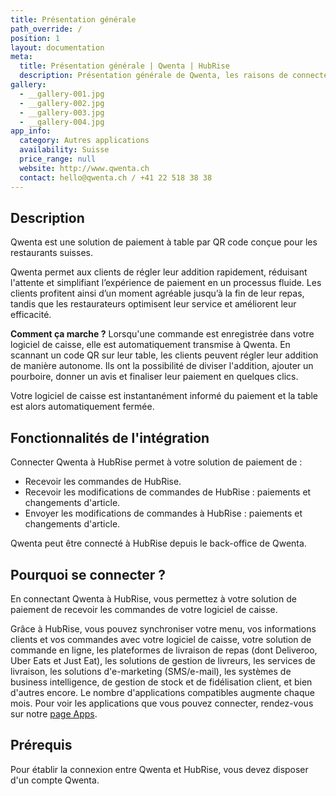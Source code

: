 ```yaml
---
title: Présentation générale
path_override: /
position: 1
layout: documentation
meta:
  title: Présentation générale | Qwenta | HubRise
  description: Présentation générale de Qwenta, les raisons de connecter Qwenta à HubRise et fonctionnalités de l'intégration. Envoyez les commandes de logiciel de votre caisse à Qwenta.
gallery:
  - __gallery-001.jpg
  - __gallery-002.jpg
  - __gallery-003.jpg
  - __gallery-004.jpg
app_info:
  category: Autres applications
  availability: Suisse
  price_range: null
  website: http://www.qwenta.ch
  contact: hello@qwenta.ch / +41 22 518 38 38
---
```


## Description

Qwenta est une solution de paiement à table par QR code conçue pour les restaurants suisses.

Qwenta permet aux clients de régler leur addition rapidement, réduisant l'attente et simplifiant l’expérience de paiement en un processus fluide.
Les clients profitent ainsi d’un moment agréable jusqu’à la fin de leur repas, tandis que les restaurateurs optimisent leur service et améliorent leur efficacité.

**Comment ça marche ?**
Lorsqu'une commande est enregistrée dans votre logiciel de caisse, elle est automatiquement transmise à Qwenta. En scannant un code QR sur leur table, les clients peuvent régler leur addition de manière autonome. Ils ont la possibilité de diviser l'addition, ajouter un pourboire, donner un avis et finaliser leur paiement en quelques clics.

Votre logiciel de caisse est instantanément informé du paiement et la table est alors automatiquement fermée.


## Fonctionnalités de l'intégration

Connecter Qwenta à HubRise permet à votre solution de paiement de :

- Recevoir les commandes de HubRise.
- Recevoir les modifications de commandes de HubRise : paiements et changements d'article.
- Envoyer les modifications de commandes à HubRise : paiements et changements d'article.

Qwenta peut être connecté à HubRise depuis le back-office de Qwenta.

## Pourquoi se connecter ?

En connectant Qwenta à HubRise, vous permettez à votre solution de paiement de recevoir les commandes de votre logiciel de caisse. 

Grâce à HubRise, vous pouvez synchroniser votre menu, vos informations clients et vos commandes avec votre logiciel de caisse, votre solution de commande en ligne, les plateformes de livraison de repas (dont Deliveroo, Uber Eats et Just Eat), les solutions de gestion de livreurs, les services de livraison, les solutions d'e-marketing (SMS/e-mail), les systèmes de business intelligence, de gestion de stock et de fidélisation client, et bien d'autres encore. Le nombre d'applications compatibles augmente chaque mois. Pour voir les applications que vous pouvez connecter, rendez-vous sur notre [page Apps](/apps).

## Prérequis

Pour établir la connexion entre Qwenta et HubRise, vous devez disposer d'un compte Qwenta.
